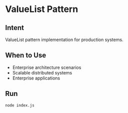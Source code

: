 # ValueList Pattern

## Intent
ValueList pattern implementation for production systems.

## When to Use
- Enterprise architecture scenarios
- Scalable distributed systems
- Enterprise applications

## Run
```bash
node index.js
```
